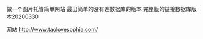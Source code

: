 

做一个图片托管简单网站
最出简单的没有连数据库的版本
完整版的链接数据库版本20200330
<!-- 今天在使用express -e . 的命令时，cmd给我报了一段不识别的错误： -->
<!-- bash: express: command not found 
，在网上查了一下，有人指出是express4的版本将命令工具分家了，所以需要我们安装以命令工具：

命令如下：npm install -g express-generator 

之后再次安装：npm install -g express 

好了，没问题了。-->
<!-- 
change directory:
$ cd uploadPhoto

install dependencies:
$ npm install

run the app:
$ DEBUG=uploadphoto:* npm start 
-->
网站
http://www.taolovesophia.com/
